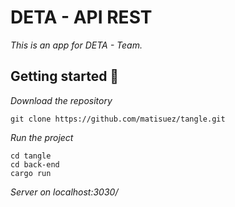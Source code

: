 
# DETA - API REST

_This is an app for DETA - Team._

## Getting started  🚀

_Download the repository_

```
git clone https://github.com/matisuez/tangle.git
```

_Run the project_

```
cd tangle
cd back-end
cargo run
```

_Server on localhost:3030/_